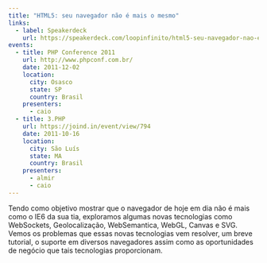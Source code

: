 ```yaml
---
title: "HTML5: seu navegador não é mais o mesmo"
links:
  - label: Speakerdeck
    url: https://speakerdeck.com/loopinfinito/html5-seu-navegador-nao-e-mais-o-mesmo
events:
  - title: PHP Conference 2011
    url: http://www.phpconf.com.br/
    date: 2011-12-02
    location:
      city: Osasco
      state: SP
      country: Brasil
    presenters:
      - caio
  - title: 3.PHP
    url: https://joind.in/event/view/794
    date: 2011-10-16
    location:
      city: São Luís
      state: MA
      country: Brasil
    presenters:
      - almir
      - caio
---
```


Tendo como objetivo mostrar que o navegador de hoje em dia não é mais como o IE6
da sua tia, exploramos algumas novas tecnologias como WebSockets,
Geolocalização, WebSemantica, WebGL, Canvas e SVG. Vemos os problemas que essas
novas tecnologias vem resolver, um breve tutorial, o suporte em diversos
navegadores assim como as oportunidades de negócio que tais tecnologias
proporcionam.
